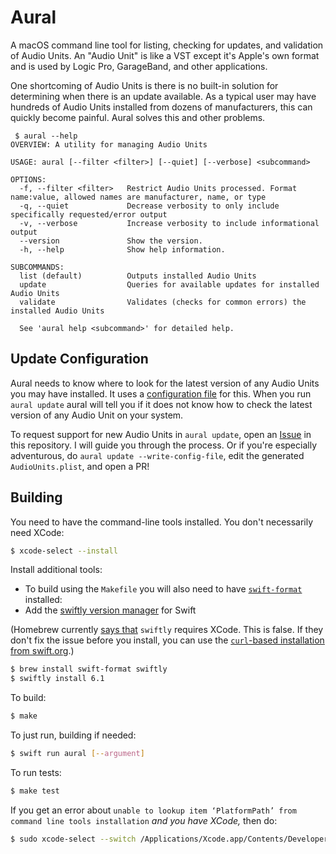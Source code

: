 # Aural

A macOS command line tool for listing, checking for updates, and validation of 
Audio Units. An "Audio Unit" is like a VST except it's Apple's own format and 
is used by Logic Pro, GarageBand, and other applications.

One shortcoming of Audio Units is there is no built-in solution for determining
when there is an update available. As a typical user may have hundreds of 
Audio Units installed from dozens of manufacturers, this can quickly become 
painful. Aural solves this and other problems.

```
 $ aural --help
OVERVIEW: A utility for managing Audio Units

USAGE: aural [--filter <filter>] [--quiet] [--verbose] <subcommand>

OPTIONS:
  -f, --filter <filter>   Restrict Audio Units processed. Format name:value, allowed names are manufacturer, name, or type
  -q, --quiet             Decrease verbosity to only include specifically requested/error output
  -v, --verbose           Increase verbosity to include informational output
  --version               Show the version.
  -h, --help              Show help information.

SUBCOMMANDS:
  list (default)          Outputs installed Audio Units
  update                  Queries for available updates for installed Audio Units
  validate                Validates (checks for common errors) the installed Audio Units

  See 'aural help <subcommand>' for detailed help.
```

## Update Configuration

Aural needs to know where to look for the latest version of any Audio Units you
may have installed. It uses a [configuration file](https://github.com/CraigStuntz/aural/blob/main/Sources/Resources/AudioUnits.plist)
for this. When you run `aural update` aural will tell you if it does not know
how to check the latest version of any Audio Unit on your system. 

To request support for new Audio Units in `aural update`, open an 
[Issue](https://github.com/CraigStuntz/aural/issues) in this
repository. I will guide you through the process. Or if you're especially 
adventurous, do `aural update --write-config-file`, edit the generated 
`AudioUnits.plist`, and open a PR!

## Building

You need to have the command-line tools installed. You don't necessarily need XCode:

```bash
$ xcode-select --install
```

Install additional tools: 

* To build using the `Makefile` you will also need to have 
    [`swift-format`](https://github.com/apple/swift-format) installed:
* Add the [swiftly version manager](https://github.com/swiftlang/swiftly) for Swift

(Homebrew currently 
[says that](https://github.com/orgs/Homebrew/discussions/6167) `swiftly` 
requires XCode. This is false. If they don't fix the issue before you install, 
you can use the [`curl`-based installation from swift.org](https://www.swift.org/install/macos/).)

```bash
$ brew install swift-format swiftly
$ swiftly install 6.1
```

To build:

```bash
$ make
```

To just run, building if needed:

```bash
$ swift run aural [--argument]
```

To run tests: 

```bash
$ make test
```

If you get an error about 
`unable to lookup item ‘PlatformPath’ from command line tools installation`
_and you have XCode,_ then do:

```bash
$ sudo xcode-select --switch /Applications/Xcode.app/Contents/Developer
```